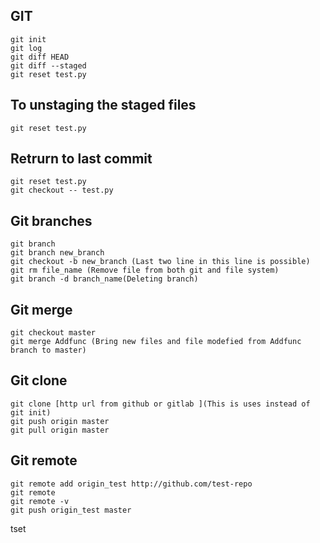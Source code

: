 ## GIT


```
git init
git log
git diff HEAD
git diff --staged
git reset test.py
```

## To unstaging the staged files
```
git reset test.py
```

## Retrurn to last commit
```
git reset test.py
git checkout -- test.py
```

## Git branches
```
git branch
git branch new_branch
git checkout -b new_branch (Last two line in this line is possible)
git rm file_name (Remove file from both git and file system)
git branch -d branch_name(Deleting branch)
```

## Git merge
```
git checkout master
git merge Addfunc (Bring new files and file modefied from Addfunc branch to master)
```

## Git clone
```
git clone [http url from github or gitlab ](This is uses instead of git init)
git push origin master
git pull origin master
```

## Git remote
```
git remote add origin_test http://github.com/test-repo
git remote
git remote -v
git push origin_test master
```
tset



































